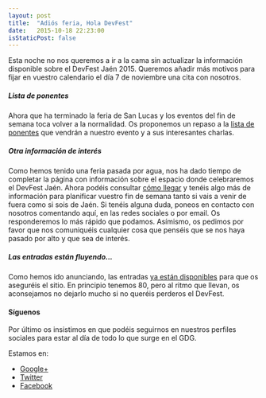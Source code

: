 ```yaml
---
layout: post
title:  "Adiós feria, Hola DevFest"
date:   2015-10-18 22:23:00
isStaticPost: false
---
```

Esta noche no nos queremos a ir a la cama sin actualizar la información disponible sobre el DevFest Jaén 2015. Queremos añadir más motivos para fijar en vuestro calendario el día 7 de noviembre una cita con nosotros.

##### Lista de ponentes
Ahora que ha terminado la feria de San Lucas y los eventos del fin de semana toca volver a la normalidad. Os proponemos un repaso a la [lista de ponentes](http://gdgjaen.xyz/speakers/) que vendrán a nuestro evento y a sus interesantes charlas.

##### Otra información de interés
Como hemos tenido una feria pasada por agua, nos ha dado tiempo de completar la página con información sobre el espacio donde celebraremos el DevFest Jaén. Ahora podéis consultar [cómo llegar](http://gdgjaen.xyz/logistics/) y tenéis algo más de información para planificar vuestro fin de semana tanto si vais a venir de fuera como si sois de Jaén. Si tenéis alguna duda, poneos en contacto con nosotros comentando aquí, en las redes sociales o por email. Os responderemos lo más rápido que podamos.
Asímismo, os pedimos por favor que nos comuniquéis cualquier cosa que penséis que se nos haya pasado por alto y que sea de interés. 

##### Las entradas están fluyendo...
Como hemos ido anunciando, las entradas [ya están disponibles](https://www.eventbrite.es/e/entradas-devfest-jaen-2015-19077358894) para que os aseguréis el sitio. En principio tenemos 80, pero al ritmo que llevan, os aconsejamos no dejarlo mucho si no queréis perderos el DevFest.


#### Síguenos
Por último os insistimos en que podéis seguirnos en nuestros perfiles sociales para estar al día de todo lo que surge en el GDG.

Estamos en:  


* [Google+](https://goo.gl/P6enqz)
* [Twitter](https://goo.gl/RFv24j)
* [Facebook](https://goo.gl/7dXQYJ)
